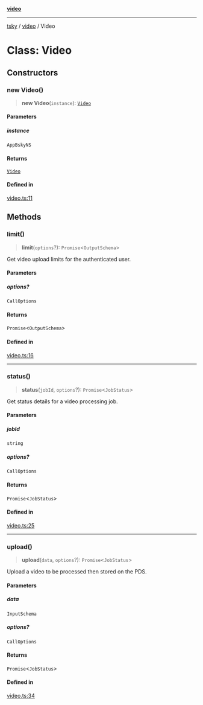 [**video**](../index.md)

***

[tsky](../../index.md) / [video](../index.md) / Video

# Class: Video

## Constructors

### new Video()

> **new Video**(`instance`): [`Video`](Video.md)

#### Parameters

##### instance

`AppBskyNS`

#### Returns

[`Video`](Video.md)

#### Defined in

[video.ts:11](https://github.com/anbraten/tsky/blob/d41f31ef5ffd7e02d6eae90f23a8982db2e99629/packages/core/src/video.ts#L11)

## Methods

### limit()

> **limit**(`options`?): `Promise`\<`OutputSchema`\>

Get video upload limits for the authenticated user.

#### Parameters

##### options?

`CallOptions`

#### Returns

`Promise`\<`OutputSchema`\>

#### Defined in

[video.ts:16](https://github.com/anbraten/tsky/blob/d41f31ef5ffd7e02d6eae90f23a8982db2e99629/packages/core/src/video.ts#L16)

***

### status()

> **status**(`jobId`, `options`?): `Promise`\<`JobStatus`\>

Get status details for a video processing job.

#### Parameters

##### jobId

`string`

##### options?

`CallOptions`

#### Returns

`Promise`\<`JobStatus`\>

#### Defined in

[video.ts:25](https://github.com/anbraten/tsky/blob/d41f31ef5ffd7e02d6eae90f23a8982db2e99629/packages/core/src/video.ts#L25)

***

### upload()

> **upload**(`data`, `options`?): `Promise`\<`JobStatus`\>

Upload a video to be processed then stored on the PDS.

#### Parameters

##### data

`InputSchema`

##### options?

`CallOptions`

#### Returns

`Promise`\<`JobStatus`\>

#### Defined in

[video.ts:34](https://github.com/anbraten/tsky/blob/d41f31ef5ffd7e02d6eae90f23a8982db2e99629/packages/core/src/video.ts#L34)
